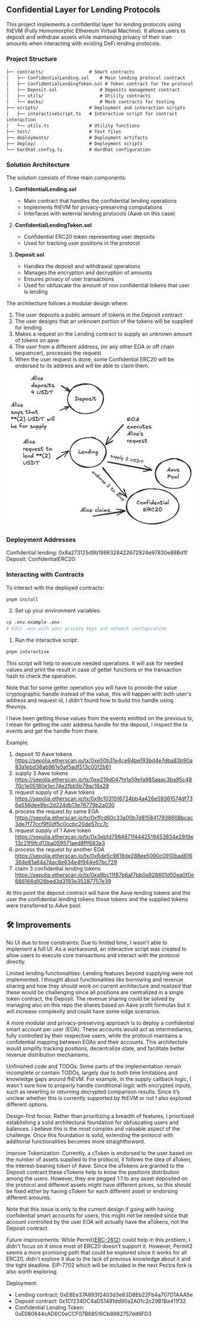 ## Confidential Layer for Lending Protocols

This project implements a confidential layer for lending protocols using fhEVM (Fully Homomorphic Ethereum Virtual Machine). It allows users to deposit and withdraw assets while maintaining privacy of their loan amounts when interacting with existing DeFi lending protocols.

### Project Structure

```
├── contracts/                 # Smart contracts
│   ├── ConfidentialLending.sol    # Main lending protocol contract
│   ├── ConfidentialLendingToken.sol # Token contract for the protocol
│   ├── Deposit.sol                # Deposits management contract
│   ├── utils/                     # Utility contracts
│   └── mocks/                     # Mock contracts for testing
├── scripts/                   # Deployment and interaction scripts
│   ├── interactiveScript.ts   # Interactive script for contract interaction
│   └── utils.ts               # Utility functions
├── test/                      # Test files
├── deployments/               # Deployment artifacts
├── deploy/                    # Deployment scripts
└── hardhat.config.ts          # Hardhat configuration
```

### Solution Architecture

The solution consists of three main components:

1. **ConfidentialLending.sol**
   - Main contract that handles the confidential lending operations
   - Implements fhEVM for privacy-preserving computations
   - Interfaces with external lending protocols (Aave on this case)

2. **ConfidentialLendingToken.sol**
   - Confidential ERC20 token representing user deposits
   - Used for tracking user positions in the protocol

3. **Deposit.sol**
   - Handles the deposit and withdrawal operations
   - Manages the encryption and decryption of amounts
   - Ensures privacy of user transactions
   - Used for obfuscate the amount of non confidential tokens that user is lending

The architecture follows a modular design where:
1. The user deposits a public amount of tokens in the Deposit contract
2. The user designs that an unknown portion of the tokens will be supplied for lending
3. Makes a request on the Lending contract to supply an unknown amount of tokens on aave
4. The user from a different address, (or any other EOA or off chain sequencer), processes the request
5. When the user request is done, some Confidential ERC20 will be endorsed to its address and will be able to claim them.

![Process Flow Diagram](diagram.png)

### Deployment Addresses

Confidential lending: 0x8a273125d9b1986328422672924e97830e88Bd1f
Deposit:
ConfidentialERC20:

###  Interacting with Contracts

To interact with the deployed contracts:
```bash
pnpm install
```

2. Set up your environment variables:
```bash
cp .env.example .env
# Edit .env with your private keys and network configuration
```

1. Run the interactive script:
```bash
pnpm interactive
```
This script will help to execute needed operations. It will ask for needed values and print the result in case of getter functions or the transaction hash to check the operation.

Note that for some getter operation you will have to provide the value cryptographic handle instead of the value, this will happen with both user's address and request id, I didn't found how to build this handle using fhevmjs.

I have been getting those values from the events emitted on the previous tx, I mean for getting the user address handle for the deposit, I inspect the tx events and get the handle from there.


Example:
1. deposit 10 Aave tokens https://sepolia.etherscan.io/tx/0xe50b31e4ce64be193bd4e7dba83b90a83a1ebd38ab961e5af5adf513c00f2b61
2. supply 3 Aave tokens  https://sepolia.etherscan.io/tx/0xe219d047fe1a59efa985aaac3ba95c4870c1e05180e1ec74e2fbb5b79ac18a29
3. request supply of 2 Aave tokens  https://sepolia.etherscan.io/tx/0x9c1031516724bb4a426e59361574df736a556dee9bc2d224db13e76779b2a030
4. process the request by same EOA https://sepolia.etherscan.io/tx/0xffcd60c33a00b7d8158417938608bcac3de7f77ccf9f0df5c0ccbc20de57cc7c
5. request supply of 1 Aave token https://sepolia.etherscan.io/tx/0x3ebfd7984671f4442519453934e2919e13c21f9fcd12ba059571aed8fff683a3
6. process the request by another EOA https://sepolia.etherscan.io/tx/0x6de5c9819de288ee5090c0910bad816364e81a64a74ac8e634e4f944e67bc729
7. claim 3 confidential lending tokens https://sepolia.etherscan.io/tx/0xa9bc11f87b6af7bb0a928601d50ea0f0e666166d928bed3d3193e35287757e39

At this point the deposit contract will have the Aave lending tokens and the user the confidential lending tokens those tokens and the supplied tokens were transferred to AAve pool.


## 🛠 Improvements
No UI due to time constraints:
Due to limited time, I wasn't able to implement a full UI. As a workaround, an interactive script was created to allow users to execute core transactions and interact with the protocol directly.

Limited lending functionalities:
Lending features beyond supplying were not implemented. I thought about functionalities like borrowing and revenue sharing and how they should work on current architecture and realized that these would be challenging since all positions are centralized in a single token contract, the Deposit. The revenue sharing could be solved by managing also on this repo the shares based on Aave profit formulas but it will increase complexity and could have some edge scenarios.

A more modular and privacy-preserving approach is to deploy a confidential smart account per user (EOA). These accounts would act as intermediaries, fully controlled by their respective users, while the protocol maintains a confidential mapping between EOAs and their accounts. This architecture would simplify tracking positions, decentralize state, and facilitate better revenue distribution mechanisms.

Unfinished code and TODOs:
Some parts of the implementation remain incomplete or contain TODOs, largely due to both time limitations and knowledge gaps around fhEVM.
For example, in the supply callback logic, I wasn't sure how to properly handle conditional logic with encrypted inputs, such as reverting or returning decrypted comparison results. Since it’s unclear whether this is currently supported by fhEVM or not I also explored different options.

Design-first focus:
Rather than prioritizing a breadth of features, I prioritized establishing a solid architectural foundation for obfuscating users and balances. I believe this is the most complex and valuable aspect of the challenge. Once this foundation is solid, extending the protocol with additional functionalities becomes more straightforward.

Improve Tokenization:
Currently, a cToken is endorsed to the user based on the number of assets supplied to the protocol, it follows the idea of aToken, the interest-bearing token of Aave. Since the aTokens are granted to the Deposit contract these cTokens help to know the positions distribution among the users. However, they are pegged 1:1 to any asset deposited on the protocol and different assets might have different prices, so this should be fixed either by having cToken for each different asset or endorsing different amounts.

Note that this issue is only to the current design if going with having confidential smart accounts for users, this might not be needed since that account controlled by the user EOA will actually have the aTokens, not the Deposit contract.

Future improvements:
While Permit([ERC-2612](https://eips.ethereum.org/EIPS/eip-2612)) could help in this problem, I didn't focus on it since most of ERC20 doesn't support it. However, Permit2 seems a more promising path that could be explored since it works for all ERC20, didn't explore it due to the lack of previous knowledge about it and the tight deadline. EIP-7702 which will be included in the next Pectra fork is also worth exploring.



Deployment:
- Lending contract: 0xE8Ee37A893f2403d3e83D8Eb22Fb4a707D1AAA5e
- Deposit contract: 0x1Cf234DC4aD51491dd90a2A01c2c29B1Ba411f32
- Confidential Lending Token: 0xE080844cAD6C0eCCF07B68516Cb8982757dd6FD3